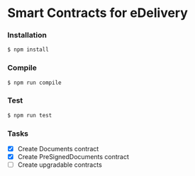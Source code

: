 # Smart Contracts for eDelivery

### Installation

```sh
$ npm install
```

### Compile
```sh
$ npm run compile
```

### Test
```sh
$ npm run test
```

### Tasks
- [x] Create Documents contract
- [x] Create PreSignedDocuments contract
- [ ] Create upgradable contracts
